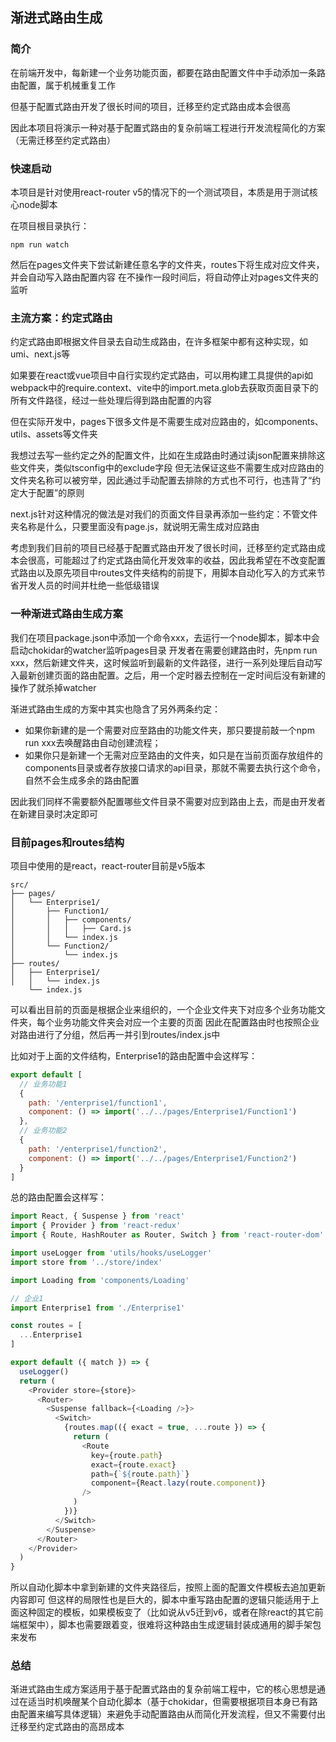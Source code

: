 ## 渐进式路由生成

### 简介
在前端开发中，每新建一个业务功能页面，都要在路由配置文件中手动添加一条路由配置，属于机械重复工作

但基于配置式路由开发了很长时间的项目，迁移至约定式路由成本会很高

因此本项目将演示一种对基于配置式路由的复杂前端工程进行开发流程简化的方案（无需迁移至约定式路由）

### 快速启动
本项目是针对使用react-router v5的情况下的一个测试项目，本质是用于测试核心node脚本

在项目根目录执行：
```
npm run watch
```
然后在pages文件夹下尝试新建任意名字的文件夹，routes下将生成对应文件夹，并会自动写入路由配置内容
在不操作一段时间后，将自动停止对pages文件夹的监听

### 主流方案：约定式路由
约定式路由即根据文件目录去自动生成路由，在许多框架中都有这种实现，如umi、next.js等

如果要在react或vue项目中自行实现约定式路由，可以用构建工具提供的api如webpack中的require.context、vite中的import.meta.glob去获取页面目录下的所有文件路径，经过一些处理后得到路由配置的内容

但在实际开发中，pages下很多文件是不需要生成对应路由的，如components、utils、assets等文件夹

我想过去写一些约定之外的配置文件，比如在生成路由时通过读json配置来排除这些文件夹，类似tsconfig中的exclude字段
但无法保证这些不需要生成对应路由的文件夹名称可以被穷举，因此通过手动配置去排除的方式也不可行，也违背了“约定大于配置”的原则

next.js针对这种情况的做法是对我们的页面文件目录再添加一些约定：不管文件夹名称是什么，只要里面没有page.js，就说明无需生成对应路由

考虑到我们目前的项目已经基于配置式路由开发了很长时间，迁移至约定式路由成本会很高，可能超过了约定式路由简化开发效率的收益，因此我希望在不改变配置式路由以及原先项目中routes文件夹结构的前提下，用脚本自动化写入的方式来节省开发人员的时间并杜绝一些低级错误

### 一种渐进式路由生成方案
我们在项目package.json中添加一个命令xxx，去运行一个node脚本，脚本中会启动chokidar的watcher监听pages目录
开发者在需要创建路由时，先npm run xxx，然后新建文件夹，这时候监听到最新的文件路径，进行一系列处理后自动写入最新创建页面的路由配置。之后，用一个定时器去控制在一定时间后没有新建的操作了就杀掉watcher

渐进式路由生成的方案中其实也隐含了另外两条约定：

- 如果你新建的是一个需要对应至路由的功能文件夹，那只要提前敲一个npm run xxx去唤醒路由自动创建流程；
- 如果你只是新建一个无需对应至路由的文件夹，如只是在当前页面存放组件的components目录或者存放接口请求的api目录，那就不需要去执行这个命令，自然不会生成多余的路由配置

因此我们同样不需要额外配置哪些文件目录不需要对应到路由上去，而是由开发者在新建目录时决定即可

### 目前pages和routes结构
项目中使用的是react，react-router目前是v5版本
```
src/
├── pages/
│   └── Enterprise1/
│       ├── Function1/
│       │   ├── components/
│       │   │   ├── Card.js
│       │   └── index.js
│       └── Function2/
│           └── index.js
├── routes/
│   ├── Enterprise1/
│   │   └── index.js
    └── index.js
```
可以看出目前的页面是根据企业来组织的，一个企业文件夹下对应多个业务功能文件夹，每个业务功能文件夹会对应一个主要的页面
因此在配置路由时也按照企业对路由进行了分组，然后再一并引到routes/index.js中

比如对于上面的文件结构，Enterprise1的路由配置中会这样写：

```js title="routes/Enterprise1/index.js"
export default [
  // 业务功能1
  {
    path: '/enterprise1/function1',
    component: () => import('../../pages/Enterprise1/Function1')
  },
  // 业务功能2
  {
    path: '/enterprise1/function2',
    component: () => import('../../pages/Enterprise1/Function2')
  }
]
```
总的路由配置会这样写：

```js title="routes/index.js"
import React, { Suspense } from 'react'
import { Provider } from 'react-redux'
import { Route, HashRouter as Router, Switch } from 'react-router-dom'

import useLogger from 'utils/hooks/useLogger'
import store from '../store/index'

import Loading from 'components/Loading'

// 企业1
import Enterprise1 from './Enterprise1'

const routes = [
  ...Enterprise1
]

export default ({ match }) => {
  useLogger()
  return (
    <Provider store={store}>
      <Router>
        <Suspense fallback={<Loading />}>
          <Switch>
            {routes.map(({ exact = true, ...route }) => {
              return (
                <Route
                  key={route.path}
                  exact={route.exact}
                  path={`${route.path}`}
                  component={React.lazy(route.component)}
                />
              )
            })}
          </Switch>
        </Suspense>
      </Router>
    </Provider>
  )
}

```

所以自动化脚本中拿到新建的文件夹路径后，按照上面的配置文件模板去追加更新内容即可
但这样的局限性也是巨大的，脚本中重写路由配置的逻辑只能适用于上面这种固定的模板，如果模板变了（比如说从v5迁到v6，或者在除react的其它前端框架中），脚本也需要跟着变，很难将这种路由生成逻辑封装成通用的脚手架包来发布

### 总结
渐进式路由生成方案适用于基于配置式路由的复杂前端工程中，它的核心思想是通过在适当时机唤醒某个自动化脚本（基于chokidar，但需要根据项目本身已有路由配置来编写具体逻辑）来避免手动配置路由从而简化开发流程，但又不需要付出迁移至约定式路由的高昂成本